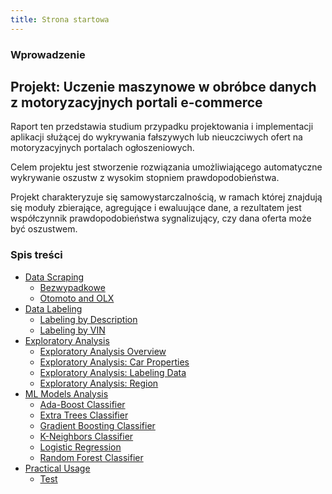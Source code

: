 ```yaml
---
title: Strona startowa
---
```


### Wprowadzenie


## Projekt: Uczenie maszynowe w obróbce danych z motoryzacyjnych portali e-commerce

Raport ten przedstawia studium przypadku projektowania i implementacji aplikacji służącej do wykrywania fałszywych lub nieuczciwych ofert na motoryzacyjnych portalach ogłoszeniowych.

Celem projektu jest stworzenie rozwiązania umożliwiającego automatyczne wykrywanie oszustw z wysokim stopniem prawdopodobieństwa.

Projekt charakteryzuje się samowystarczalnością, w ramach której znajdują się moduły zbierające, agregujące i ewaluujące dane, a rezultatem jest współczynnik prawdopodobieństwa sygnalizujący, czy dana oferta może być oszustwem.

### Spis treści
- [Data Scraping](/a_data_scraping/)
  - [Bezwypadkowe](/a_data_scraping/bezwypadkowe)
  - [Otomoto and OLX](/a_data_scraping/otomoto_and_olx)
- [Data Labeling](/b_data_labeling/)
  - [Labeling by Description](/b_data_labeling/labeling_by_description)
  - [Labeling by VIN](/b_data_labeling/labeling_by_vin)
- [Exploratory Analysis](/c_analiza_eksploracyjna/)
  - [Exploratory Analysis Overview](/c_analiza_eksploracyjna/exploratory_analysis)
  - [Exploratory Analysis: Car Properties](/c_analiza_eksploracyjna/exploratory_analysis_car_properties)
  - [Exploratory Analysis: Labeling Data](/c_analiza_eksploracyjna/exploratory_analysis_labeling_data)
  - [Exploratory Analysis: Region](/c_analiza_eksploracyjna/exploratory_analysis_region)
- [ML Models Analysis](/d_analiza_modeli_ml/)
  - [Ada-Boost Classifier](/d_analiza_modeli_ml/ada-boost-classfier)
  - [Extra Trees Classifier](/d_analiza_modeli_ml/extra-trees-classifier)
  - [Gradient Boosting Classifier](/d_analiza_modeli_ml/gradient-boosting-classifier)
  - [K-Neighbors Classifier](/d_analiza_modeli_ml/k-neighbors-classifier)
  - [Logistic Regression](/d_analiza_modeli_ml/logistic-regression)
  - [Random Forest Classifier](/d_analiza_modeli_ml/random-forest-classifier)
- [Practical Usage](/e_practical_usage/)
  - [Test](/e_practical_usage/test)

